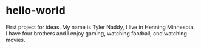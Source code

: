 # hello-world
First project for ideas.
My name is Tyler Naddy, I live in Henning Minnesota. I have four brothers and I enjoy gaming, watching football, and watching movies.
